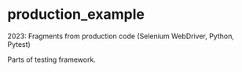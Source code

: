 # production_example
2023: Fragments from production code (Selenium WebDriver, Python, Pytest)

Parts of testing framework. 
